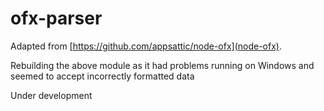 ofx-parser
==========

Adapted from [https://github.com/appsattic/node-ofx](node-ofx).

Rebuilding the above module as it had problems running on Windows and seemed to accept incorrectly formatted data

Under development
